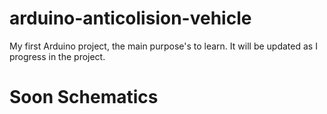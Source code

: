 # arduino-anticolision-vehicle
My first Arduino project, the main purpose's to learn. It will be updated as I progress in the project.

# Soon Schematics
